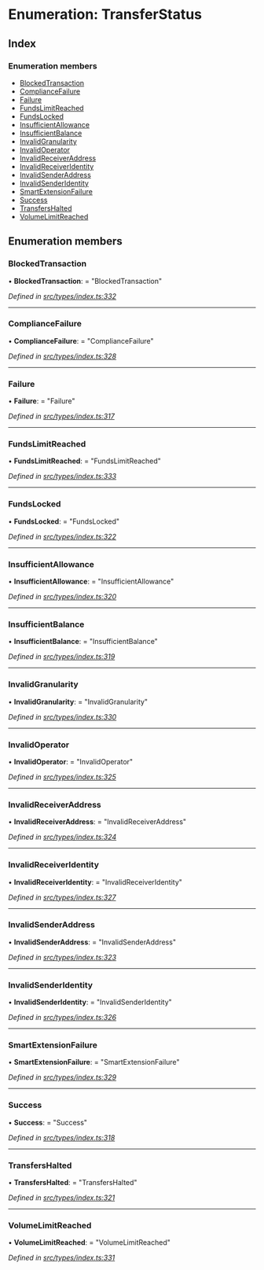 # Enumeration: TransferStatus

## Index

### Enumeration members

* [BlockedTransaction](transferstatus.md#blockedtransaction)
* [ComplianceFailure](transferstatus.md#compliancefailure)
* [Failure](transferstatus.md#failure)
* [FundsLimitReached](transferstatus.md#fundslimitreached)
* [FundsLocked](transferstatus.md#fundslocked)
* [InsufficientAllowance](transferstatus.md#insufficientallowance)
* [InsufficientBalance](transferstatus.md#insufficientbalance)
* [InvalidGranularity](transferstatus.md#invalidgranularity)
* [InvalidOperator](transferstatus.md#invalidoperator)
* [InvalidReceiverAddress](transferstatus.md#invalidreceiveraddress)
* [InvalidReceiverIdentity](transferstatus.md#invalidreceiveridentity)
* [InvalidSenderAddress](transferstatus.md#invalidsenderaddress)
* [InvalidSenderIdentity](transferstatus.md#invalidsenderidentity)
* [SmartExtensionFailure](transferstatus.md#smartextensionfailure)
* [Success](transferstatus.md#success)
* [TransfersHalted](transferstatus.md#transfershalted)
* [VolumeLimitReached](transferstatus.md#volumelimitreached)

## Enumeration members

###  BlockedTransaction

• **BlockedTransaction**: = "BlockedTransaction"

*Defined in [src/types/index.ts:332](https://github.com/PolymathNetwork/polymesh-sdk/blob/2085ef5/src/types/index.ts#L332)*

___

###  ComplianceFailure

• **ComplianceFailure**: = "ComplianceFailure"

*Defined in [src/types/index.ts:328](https://github.com/PolymathNetwork/polymesh-sdk/blob/2085ef5/src/types/index.ts#L328)*

___

###  Failure

• **Failure**: = "Failure"

*Defined in [src/types/index.ts:317](https://github.com/PolymathNetwork/polymesh-sdk/blob/2085ef5/src/types/index.ts#L317)*

___

###  FundsLimitReached

• **FundsLimitReached**: = "FundsLimitReached"

*Defined in [src/types/index.ts:333](https://github.com/PolymathNetwork/polymesh-sdk/blob/2085ef5/src/types/index.ts#L333)*

___

###  FundsLocked

• **FundsLocked**: = "FundsLocked"

*Defined in [src/types/index.ts:322](https://github.com/PolymathNetwork/polymesh-sdk/blob/2085ef5/src/types/index.ts#L322)*

___

###  InsufficientAllowance

• **InsufficientAllowance**: = "InsufficientAllowance"

*Defined in [src/types/index.ts:320](https://github.com/PolymathNetwork/polymesh-sdk/blob/2085ef5/src/types/index.ts#L320)*

___

###  InsufficientBalance

• **InsufficientBalance**: = "InsufficientBalance"

*Defined in [src/types/index.ts:319](https://github.com/PolymathNetwork/polymesh-sdk/blob/2085ef5/src/types/index.ts#L319)*

___

###  InvalidGranularity

• **InvalidGranularity**: = "InvalidGranularity"

*Defined in [src/types/index.ts:330](https://github.com/PolymathNetwork/polymesh-sdk/blob/2085ef5/src/types/index.ts#L330)*

___

###  InvalidOperator

• **InvalidOperator**: = "InvalidOperator"

*Defined in [src/types/index.ts:325](https://github.com/PolymathNetwork/polymesh-sdk/blob/2085ef5/src/types/index.ts#L325)*

___

###  InvalidReceiverAddress

• **InvalidReceiverAddress**: = "InvalidReceiverAddress"

*Defined in [src/types/index.ts:324](https://github.com/PolymathNetwork/polymesh-sdk/blob/2085ef5/src/types/index.ts#L324)*

___

###  InvalidReceiverIdentity

• **InvalidReceiverIdentity**: = "InvalidReceiverIdentity"

*Defined in [src/types/index.ts:327](https://github.com/PolymathNetwork/polymesh-sdk/blob/2085ef5/src/types/index.ts#L327)*

___

###  InvalidSenderAddress

• **InvalidSenderAddress**: = "InvalidSenderAddress"

*Defined in [src/types/index.ts:323](https://github.com/PolymathNetwork/polymesh-sdk/blob/2085ef5/src/types/index.ts#L323)*

___

###  InvalidSenderIdentity

• **InvalidSenderIdentity**: = "InvalidSenderIdentity"

*Defined in [src/types/index.ts:326](https://github.com/PolymathNetwork/polymesh-sdk/blob/2085ef5/src/types/index.ts#L326)*

___

###  SmartExtensionFailure

• **SmartExtensionFailure**: = "SmartExtensionFailure"

*Defined in [src/types/index.ts:329](https://github.com/PolymathNetwork/polymesh-sdk/blob/2085ef5/src/types/index.ts#L329)*

___

###  Success

• **Success**: = "Success"

*Defined in [src/types/index.ts:318](https://github.com/PolymathNetwork/polymesh-sdk/blob/2085ef5/src/types/index.ts#L318)*

___

###  TransfersHalted

• **TransfersHalted**: = "TransfersHalted"

*Defined in [src/types/index.ts:321](https://github.com/PolymathNetwork/polymesh-sdk/blob/2085ef5/src/types/index.ts#L321)*

___

###  VolumeLimitReached

• **VolumeLimitReached**: = "VolumeLimitReached"

*Defined in [src/types/index.ts:331](https://github.com/PolymathNetwork/polymesh-sdk/blob/2085ef5/src/types/index.ts#L331)*
